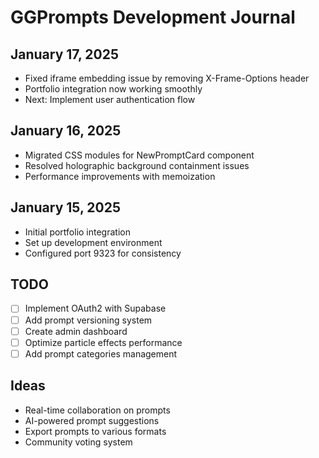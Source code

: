# GGPrompts Development Journal

## January 17, 2025
- Fixed iframe embedding issue by removing X-Frame-Options header
- Portfolio integration now working smoothly
- Next: Implement user authentication flow

## January 16, 2025
- Migrated CSS modules for NewPromptCard component
- Resolved holographic background containment issues
- Performance improvements with memoization

## January 15, 2025
- Initial portfolio integration
- Set up development environment
- Configured port 9323 for consistency

## TODO
- [ ] Implement OAuth2 with Supabase
- [ ] Add prompt versioning system
- [ ] Create admin dashboard
- [ ] Optimize particle effects performance
- [ ] Add prompt categories management

## Ideas
- Real-time collaboration on prompts
- AI-powered prompt suggestions
- Export prompts to various formats
- Community voting system